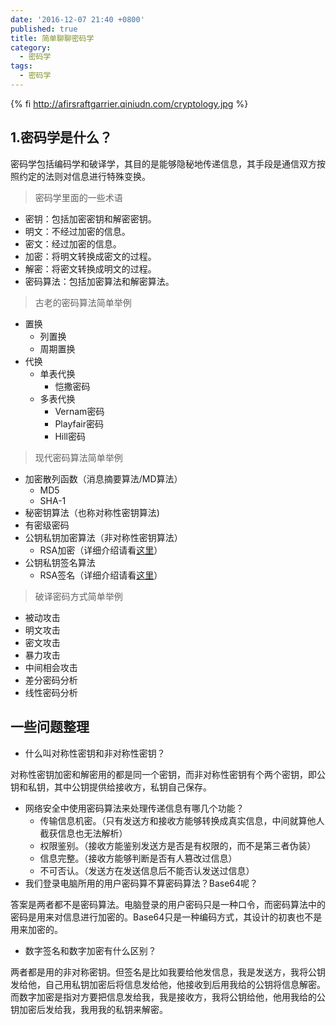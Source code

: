```yaml
---
date: '2016-12-07 21:40 +0800'
published: true
title: 简单聊聊密码学
category:
  - 密码学
tags:
  - 密码学
---
```

{% fi http://afirsraftgarrier.qiniudn.com/cryptology.jpg %}
## 1.密码学是什么？

密码学包括编码学和破译学，其目的是能够隐秘地传递信息，其手段是通信双方按照约定的法则对信息进行特殊变换。

> 密码学里面的一些术语

* 密钥：包括加密密钥和解密密钥。
* 明文：不经过加密的信息。
* 密文：经过加密的信息。
* 加密：将明文转换成密文的过程。
* 解密：将密文转换成明文的过程。
* 密码算法：包括加密算法和解密算法。

> 古老的密码算法简单举例

* 置换
	* 列置换
    * 周期置换
* 代换
	* 单表代换
    	* 恺撒密码
    * 多表代换
    	* Vernam密码
        * Playfair密码
        * Hill密码

> 现代密码算法简单举例

* 加密散列函数（消息摘要算法/MD算法）
	* MD5
    * SHA-1
* 秘密钥算法（也称对称性密钥算法)
* 有密级密码
* 公钥私钥加密算法（非对称性密钥算法）
	* RSA加密（详细介绍请看[这里](http://www.befuncool.com/2016/12/16/2016-12-16-cool-rsa)）
* 公钥私钥签名算法
	* RSA签名（详细介绍请看[这里](http://www.befuncool.com/2016/12/16/2016-12-16-cool-rsa)）
    
> 破译密码方式简单举例

* 被动攻击
* 明文攻击
* 密文攻击
* 暴力攻击
* 中间相会攻击
* 差分密码分析
* 线性密码分析

## 一些问题整理

* 什么叫对称性密钥和非对称性密钥？

对称性密钥加密和解密用的都是同一个密钥，而非对称性密钥有个两个密钥，即公钥和私钥，其中公钥提供给接收方，私钥自己保存。

* 网络安全中使用密码算法来处理传递信息有哪几个功能？
	* 传输信息机密。（只有发送方和接收方能够转换成真实信息，中间就算他人截获信息也无法解析）
    * 权限鉴别。（接收方能鉴别发送方是否是有权限的，而不是第三者伪装）
    * 信息完整。（接收方能够判断是否有人篡改过信息）
    * 不可否认。（发送方在发送信息后不能否认发送过信息）
* 我们登录电脑所用的用户密码算不算密码算法？Base64呢？

答案是两者都不是密码算法。电脑登录的用户密码只是一种口令，而密码算法中的密码是用来对信息进行加密的。Base64只是一种编码方式，其设计的初衷也不是用来加密的。

* 数字签名和数字加密有什么区别？

两者都是用的非对称密钥。但签名是比如我要给他发信息，我是发送方，我将公钥发给他，自己用私钥加密后将信息发给他，他接收到后用我给的公钥将信息解密。而数字加密是指对方要把信息发给我，我是接收方，我将公钥给他，他用我给的公钥加密后发给我，我用我的私钥来解密。





